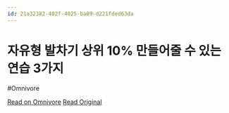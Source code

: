 ```yaml
---
id: 21a32382-402f-4025-ba09-d221fded63da
---
```


# 자유형 발차기 상위 10% 만들어줄 수 있는 연습 3가지
#Omnivore

[Read on Omnivore](https://omnivore.app/me/https-youtube-com-watch-v-gb-6-q-w-kspz-k-8-191d38841f8)
[Read Original](https://youtube.com/watch?v=GB6qWKspzK8)

